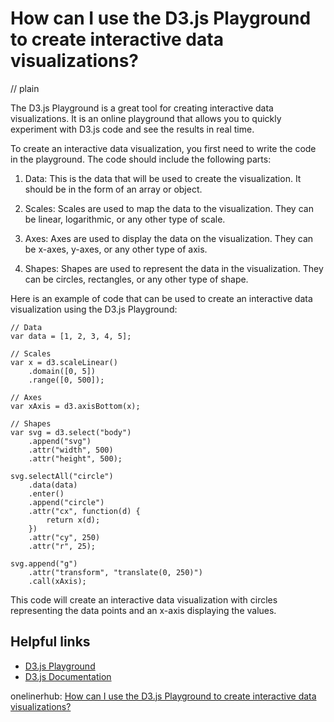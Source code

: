 # How can I use the D3.js Playground to create interactive data visualizations?
// plain

The D3.js Playground is a great tool for creating interactive data visualizations. It is an online playground that allows you to quickly experiment with D3.js code and see the results in real time.

To create an interactive data visualization, you first need to write the code in the playground. The code should include the following parts:

1. Data: This is the data that will be used to create the visualization. It should be in the form of an array or object.

2. Scales: Scales are used to map the data to the visualization. They can be linear, logarithmic, or any other type of scale.

3. Axes: Axes are used to display the data on the visualization. They can be x-axes, y-axes, or any other type of axis.

4. Shapes: Shapes are used to represent the data in the visualization. They can be circles, rectangles, or any other type of shape.

Here is an example of code that can be used to create an interactive data visualization using the D3.js Playground:

```
// Data
var data = [1, 2, 3, 4, 5];

// Scales
var x = d3.scaleLinear()
    .domain([0, 5])
    .range([0, 500]);

// Axes
var xAxis = d3.axisBottom(x);

// Shapes
var svg = d3.select("body")
    .append("svg")
    .attr("width", 500)
    .attr("height", 500);

svg.selectAll("circle")
    .data(data)
    .enter()
    .append("circle")
    .attr("cx", function(d) {
        return x(d);
    })
    .attr("cy", 250)
    .attr("r", 25);

svg.append("g")
    .attr("transform", "translate(0, 250)")
    .call(xAxis);
```

This code will create an interactive data visualization with circles representing the data points and an x-axis displaying the values.

## Helpful links

- [D3.js Playground](https://d3js.org/playground/)
- [D3.js Documentation](https://github.com/d3/d3/wiki)

onelinerhub: [How can I use the D3.js Playground to create interactive data visualizations?](https://onelinerhub.com/javascript-d3/how-can-i-use-the-d--js-playground-to-create-interactive-data-visualizations)